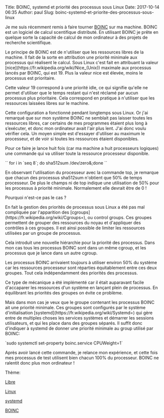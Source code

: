 Title: BOINC, systemd et priorité des processus sous Linux
Date: 2017-10-14 06:35
Author: paul
Slug: boinc-systemd-et-priorite-des-processus-sous-linux

<div
class="field field-name-body field-type-text-with-summary field-label-hidden">

<div class="field-items">

<div class="field-item even">

Je me suis récemment remis à faire tourner
[BOINC](https://boinc.berkeley.edu/) sur ma machine. BOINC est un
logiciel de calcul scentifique distributé. En utilisant BOINC je prête
en quelque sorte la capacité de calcul de mon ordinateur à des projets
de recherche scientifique.

</p>
Le principe de BOINC est de n'utiliser que les ressources libres de la
machine. Il fait de la sorte en attribution une priorité minimale aux
processus qui réalisent le calcul. Sous Linux c'est fait en attribuant
la valeur [nice](https://fr.wikipedia.org/wiki/Nice_(Unix)) maximale aux
processus lancés par BOINC, qui est 19. Plus la valeur nice est élevée,
moins le processus est prioritaire.

</p>
Cette valeur 19 correspond à une priorité idle, ce qui signifie qu'elle
ne permet d'utiliser que le temps restant qui n'est réclamé par aucun
processus plus prioritaire. Cela correspond en pratique à n'utiliser que
les ressources laissées libres sur le machine.

</p>
Cette configuration a fonctionné pendant longtemps sous Linux. Or j'ai
remarqué que sur mon système BOINC ne semblait pas laisser toutes les
ressources libres, car certains de mes programmes étaient plus long à
s’exécuter, et donc mon ordinateur avait l'air plus lent. J'ai donc
voulu vérifier cela. Un moyen simple est d'essayer d'utiliser au maximum
le processeur, et de voir si toutes les ressources étaient disponibles.  

Pour ce faire je lance huit fois (car ma machine a huit processeurs
logiques) une commande qui va utiliser toute la ressource processeur
disponible.

</p>
`` for i in `seq 8`; do sha512sum /dev/zero&;done ``

</p>
En observant l'utilisation du processeur avec la commande top, je
remarque que chacun des processus sha512sum n'obtient que 50% de temps
processeur. De plus le champs ni de top indique une utilisation de 50%
pour les processus à priorité minimale. Normalement elle devrait être de
0 !  

Pourquoi n'est-ce pas le cas ?

</p>
En fait la gestion des priorités de processus sous Linux a été pas mal
compliquée par l'apparition des
[cgroups](https://fr.wikipedia.org/wiki/Cgroups=), ou control groups.
Ces groupes permettent de grouper des ressources du noyau et d'appliquer
des contrôles à ces groupes. Il est ainsi possible de limiter les
ressources utilisées par un groupe de processus.

</p>
Cela introduit une nouvelle hiérarchie pour la priorité des processus.
Dans mon cas tous les processus BOINC sont dans un même cgroup, et les
processus que je lance dans un autre cgroup.

</p>
Les processus BOINC arrivaient toujours à utiliser environ 50% du
système car les ressources processeur sont réparties équitablement entre
ces deux groupes. Tout cela indépendamment des priorités des processus.  

Ce type de mécanique a été implémenté car il était auparavant facile
d'accaparer les ressources d'un système en lançant plein de processus.
En équilibrant les priorités des groupes on évite ce problème.

</p>
Mais dans mon cas je veux que le groupe contenant les processus BOINC
ait une priorité minimale. Ces groupes sont configurés par le système
d'initialisation [systemd](https://fr.wikipedia.org/wiki/Systemd=) qui
gère entre de multiples choses les services systèmes et démarrer les
sessions utilisateurs, et qui les place dans des groupes séparés. Il
suffit donc d'indiquer à systemd de donner une priorité minimale au
group utilisé par BOINC:

</p>
`sudo systemctl set-property boinc.service CPUWeight=1`

</p>
Après avoir lancé cette commande, je relance mon expérience, et cette
fois mes processus de test utilisent bien chacun 100% du processeur.
BOINC ne ralentit donc plus mon ordinateur !

</p>
<p>

</div>

</div>

</div>

<div
class="field field-name-taxonomy-vocabulary-3 field-type-taxonomy-term-reference field-label-above">

<div class="field-label">

Thème: 

</div>

<div class="field-items">

<div class="field-item even">

[Libre](https://www.ezvan.fr/taxonomy/term/48)

</div>

<div class="field-item odd">

[Linux](https://www.ezvan.fr/taxonomy/term/45)

</div>

<div class="field-item even">

[systemd](https://www.ezvan.fr/taxonomy/term/62)

</div>

<div class="field-item odd">

[BOINC](https://www.ezvan.fr/taxonomy/term/63)

</div>

</div>

</div>

</p>

